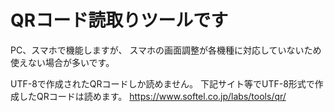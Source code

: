 # QRコード読取りツールです
PC、スマホで機能しますが、
スマホの画面調整が各機種に対応していないため使えない場合が多いです。

UTF-8で作成されたQRコードしか読めません。
下記サイト等でUTF-8形式で作成したQRコードは読めます。
https://www.softel.co.jp/labs/tools/qr/
